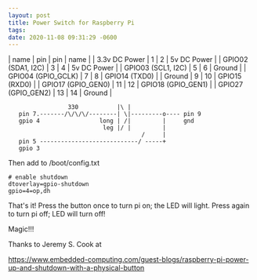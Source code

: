 ```yaml
---
layout: post
title: Power Switch for Raspberry Pi
tags:
date: 2020-11-08 09:31:29 -0600
---
```



|   name                 | pin  |   pin  |   name               |
|   3.3v DC Power        |   1  |     2  |   5v DC Power        |
|   GPIO02 (SDA1, I2C)   |   3  |     4  |   5v DC Power        |
|   GPIO03 (SCL1, I2C)   |   5  |     6  |   Ground             |
|   GPIO04 (GPIO_GCLK)   |   7  |     8  |   GPIO14 (TXD0)      |
|   Ground               |   9  |    10  |   GPIO15 (RXD0)      |
|   GPIO17 (GPIO_GEN0)   |  11  |    12  |   GPIO18 (GPIO_GEN1) |
|   GPIO27 (GPIO_GEN2)   |  13  |    14  |   Ground             |


~~~~
                 330           |\ |
   pin 7.-------/\/\/\/--------| \|---------o---- pin 9
   gpio 4                 long | /|         |     gnd
                           leg |/ |         |
                                      /     |
   pin 5 ----------------------------/ -----+
   gpio 3

~~~~

Then add to /boot/config.txt

~~~~
# enable shutdown
dtoverlay=gpio-shutdown
gpio=4=op,dh
~~~~

That's it! Press the button once to turn pi on; the LED will light.
Press again to turn pi off; LED will turn off!

Magic!!!

Thanks to Jeremy S. Cook at

https://www.embedded-computing.com/guest-blogs/raspberry-pi-power-up-and-shutdown-with-a-physical-button

